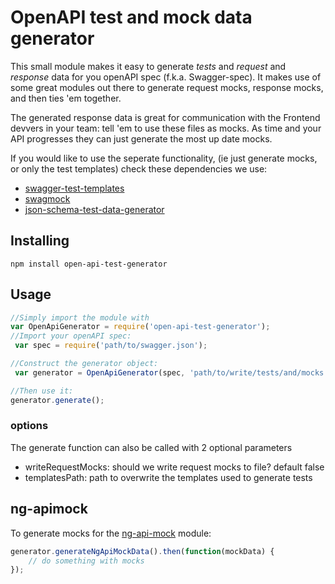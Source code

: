 # OpenAPI test and mock data generator
This small module makes it easy to generate *tests* and *request* and *response* data for you openAPI spec (f.k.a. Swagger-spec).
It makes use of some great modules out there to generate request mocks, response mocks, and then ties 'em together. 

The generated response data is great for communication with the Frontend devvers in your team: tell 'em to use these files as mocks.
As time and your API progresses they can just generate the most up date mocks.

If you would like to use the seperate functionality, (ie just generate mocks, or only the test templates) check these dependencies we use:

- [swagger-test-templates](https://www.npmjs.com/package/swagger-test-templates)
- [swagmock](https://www.npmjs.com/package/swagmock)
- [json-schema-test-data-generator](https://www.npmjs.com/package/json-schema-test-data-generator)



## Installing
`npm install open-api-test-generator`

## Usage
```javascript
//Simply import the module with
var OpenApiGenerator = require('open-api-test-generator');
//Import your openAPI spec:
 var spec = require('path/to/swagger.json');

//Construct the generator object:
 var generator = OpenApiGenerator(spec, 'path/to/write/tests/and/mocks');

//Then use it:
generator.generate();
```

### options
The generate function can also be called with 2 optional parameters 
- writeRequestMocks: should we write request mocks to file? default false
- templatesPath: path to overwrite the templates used to generate tests 

## ng-apimock
To generate mocks for the [ng-api-mock](https://www.npmjs.com/package/ng-apimock) module:

```javascript
generator.generateNgApiMockData().then(function(mockData) {
    // do something with mocks
});
```
